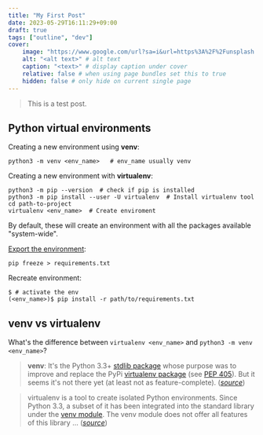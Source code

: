 ```yaml
---
title: "My First Post"
date: 2023-05-29T16:11:29+09:00
draft: true
tags: ["outline", "dev"]
cover:
    image: "https://www.google.com/url?sa=i&url=https%3A%2F%2Funsplash.com%2Fs%2Fphotos%2Fpretty&psig=AOvVaw1S8ZLicgFTxE-lQQ2JgDTm&ust=1685610650592000&source=images&cd=vfe&ved=0CBEQjRxqFwoTCLCi-ZGbn_8CFQAAAAAdAAAAABAE" # image path/url
    alt: "<alt text>" # alt text
    caption: "<text>" # display caption under cover
    relative: false # when using page bundles set this to true
    hidden: false # only hide on current single page
---
```



> This is a test post.

## Python virtual environments

Creating a new environment using **venv**:

```shell
python3 -m venv <env_name>   # env_name usually venv
```

Creating a new environment with **virtualenv**:

```shell
python3 -m pip --version  # check if pip is installed
python3 -m pip install --user -U virtualenv  # Install virtualenv tool
cd path-to-project
virtualenv <env_name>  # Create enviroment
```

By default, these will create an environment with all the packages available "system-wide".

[Export the environment][1]:

``` shell
pip freeze > requirements.txt
```

Recreate environment:

```shell
$ # activate the env
(<env_name>)$ pip install -r path/to/requirements.txt
```

## venv vs virtualenv

What's the difference between `virtualenv <env_name>` and `python3 -m venv <env_name>`?

> **venv**: It's the Python 3.3+ [stdlib package](https://docs.python.org/3/library/venv.html) whose purpose was to improve and replace the PyPi [virtualenv package](https://pypi.python.org/pypi/virtualenv) (see [PEP 405](https://www.python.org/dev/peps/pep-0405/)). But it seems it's not there yet (at least not as feature-complete). ([*source*](https://askubuntu.com/questions/603935/pyvenv-vs-venv-vs-python-virtualenv-vs-virtualenv-and-python-3))

> virtualenv is a tool to create isolated Python environments. Since Python 3.3, a subset of it has been integrated into the standard library under the [venv module](https://docs.python.org/3/library/venv.html). The venv module does not offer all features of this library ... ([*source*](https://virtualenv.pypa.io/en/latest/))

[1]: <https://stackoverflow.com/questions/14684968/how-to-export-virtualenv> "How to export virtualenv?"

